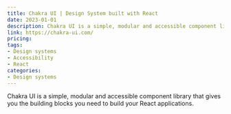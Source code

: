 ```yaml
---
title: Chakra UI | Design System built with React
date: 2023-01-01
description: Chakra UI is a simple, modular and accessible component library that gives you the building blocks you need to build your React applications.
link: https://chakra-ui.com/
pricing: 
tags: 
- Design systems
- Accessibility
- React 
categories: 
- Design systems 
---
```


Chakra UI is a simple, modular and accessible component library that gives you the building blocks you need to build your React applications.